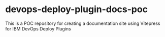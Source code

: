 # devops-deploy-plugin-docs-poc
This is a POC repository for creating a documentation site using Vitepress for IBM DevOps Deploy Plugins
